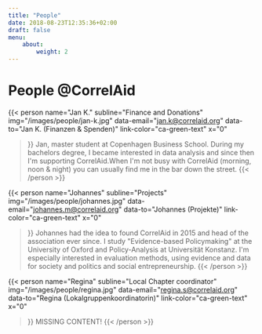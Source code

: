 ```yaml
---
title: "People"
date: 2018-08-23T12:35:36+02:00
draft: false
menu: 
    about:
        weight: 2
---
```


# People @CorrelAid

{{< person 
    name="Jan K."
    subline="Finance and Donations"
    img="/images/people/jan-k.jpg"
    data-email="jan.k@correlaid.org"
    data-to="Jan K. (Finanzen & Spenden)"
    link-color="ca-green-text"
    x="0"
>}}
Jan, master student at Copenhagen Business School. 
During my bachelors degree, I became interested in data analysis and since then I'm supporting CorrelAid.When I'm not busy with CorrelAid (morning, noon & night) you can usually find me in the bar down the street.
{{< /person >}}

{{< person 
    name="Johannes"
    subline="Projects"
    img="/images/people/johannes.jpg"
    data-email="johannes.m@correlaid.org"
    data-to="Johannes (Projekte)"
    link-color="ca-green-text"
    x="0"
>}}
Johannes had the idea to found CorrelAid in 2015 and head of the association ever since. 
I study "Evidence-based Policymaking" at the University of Oxford and Policy-Analysis at Universität Konstanz. I'm especially interested in evaluation methods, using evidence and data for society and politics and social entrepreneurship.
{{< /person >}}


{{< person 
    name="Regina"
    subline="Local Chapter coordinator"
    img="/images/people/regina.jpg"
    data-email="regina.s@correlaid.org"
    data-to="Regina (Lokalgruppenkoordinatorin)"
    link-color="ca-green-text"
    x="0"
>}}
    MISSING CONTENT!
{{< /person >}}
